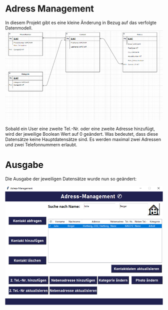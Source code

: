 # Adress Management

In diesem Projekt gibt es eine kleine Änderung in Bezug auf das verfolgte Datenmodell.
![Datenmodell](https://github.com/denisepostl/NEWAdressContactProject/blob/main/img/datamodel.png)

Sobald ein User eine zweite Tel.-Nr. oder eine zweite Adresse hinzufügt, wird der jeweilige Boolean Wert auf 0 geändert. Was bedeutet, dass diese Datensätze
keine Hauptdatensätze sind. Es werden maximal zwei Adressen und zwei Telefonnummern erlaubt.

# Ausgabe
Die Ausgabe der jeweiligen Datensätze wurde nun so geändert: 

![Update](https://github.com/denisepostl/NEWAdressContactProject/blob/main/img/Update.png)
